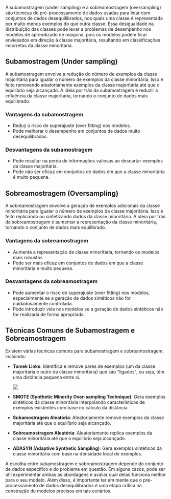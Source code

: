 A subamostragem (under sampling) e a sobreamostragem (oversampling) são técnicas de pré-processamento de dados usadas para lidar com conjuntos de dados desequilibrados, nos quais uma classe é representada por muito menos exemplos do que outra classe. Essa desigualdade na distribuição das classes pode levar a problemas de desempenho nos modelos de aprendizado de máquina, pois os modelos podem ficar enviesados em direção à classe majoritária, resultando em classificações incorretas da classe minoritária.

## Subamostragem (Under sampling)

A subamostragem envolve a redução do número de exemplos da classe majoritária para igualar o número de exemplos da classe minoritária. Isso é feito removendo aleatoriamente exemplos da classe majoritária até que o equilíbrio seja alcançado. A ideia por trás da subamostragem é reduzir a influência da classe majoritária, tornando o conjunto de dados mais equilibrado.

### Vantagens da subamostragem

- Reduz o risco de superajuste (over fitting) nos modelos.
- Pode melhorar o desempenho em conjuntos de dados muito desequilibrados.

### Desvantagens da subamostragem

- Pode resultar na perda de informações valiosas ao descartar exemplos da classe majoritária.
- Pode não ser eficaz em conjuntos de dados em que a classe minoritária é muito pequena.

## Sobreamostragem (Oversampling)

A sobreamostragem envolve a geração de exemplos adicionais da classe minoritária para igualar o número de exemplos da classe majoritária. Isso é feito replicando ou sintetizando dados da classe minoritária. A ideia por trás da sobreamostragem é aumentar a representação da classe minoritária, tornando o conjunto de dados mais equilibrado.

### Vantagens da sobreamostragem

- Aumenta a representação da classe minoritária, tornando os modelos mais robustos.
- Pode ser mais eficaz em conjuntos de dados em que a classe minoritária é muito pequena.

### Desvantagens da sobreamostragem

- Pode aumentar o risco de superajuste (over fitting) nos modelos, especialmente se a geração de dados sintéticos não for cuidadosamente controlada.
- Pode introduzir viés nos modelos se a geração de dados sintéticos não for realizada de forma apropriada.

## Técnicas Comuns de Subamostragem e Sobreamostragem

Existem várias técnicas comuns para subamostragem e sobreamostragem, incluindo:

- **Tomek Links**: Identifica e remove pares de exemplos (um da classe majoritária e outro da classe minoritária) que são "ligados", ou seja, têm uma distância pequena entre si.

  ![](exemplo-tomek-link.png)

- **SMOTE (Synthetic Minority Over-sampling Technique)**: Gera exemplos sintéticos da classe minoritária interpolando características de exemplos existentes com base no cálculo da distância.

- **Subamostragem Aleatória**: Aleatoriamente remove exemplos da classe majoritária até que o equilíbrio seja alcançado.

- **Sobreamostragem Aleatória**: Aleatoriamente replica exemplos da classe minoritária até que o equilíbrio seja alcançado.

- **ADASYN (Adaptive Synthetic Sampling)**: Gera exemplos sintéticos da classe minoritária com base na densidade local de exemplos.

A escolha entre subamostragem e sobreamostragem depende do conjunto de dados específico e do problema em questão. Em alguns casos, pode ser útil experimentar ambas as abordagens e avaliar qual delas funciona melhor para o seu modelo. Além disso, é importante ter em mente que o pré-processamento de dados desequilibrados é uma etapa crítica na construção de modelos precisos em tais cenários.
